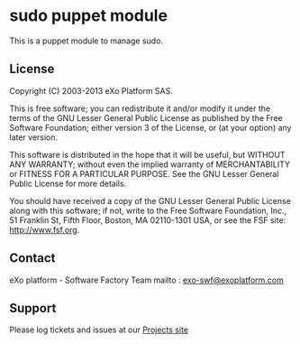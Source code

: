 sudo puppet module
================

This is a puppet module to manage sudo.

License
-------

Copyright (C) 2003-2013 eXo Platform SAS.

This is free software; you can redistribute it and/or modify it
under the terms of the GNU Lesser General Public License as
published by the Free Software Foundation; either version 3 of
the License, or (at your option) any later version.

This software is distributed in the hope that it will be useful,
but WITHOUT ANY WARRANTY; without even the implied warranty of
MERCHANTABILITY or FITNESS FOR A PARTICULAR PURPOSE. See the GNU
Lesser General Public License for more details.

You should have received a copy of the GNU Lesser General Public
License along with this software; if not, write to the Free
Software Foundation, Inc., 51 Franklin St, Fifth Floor, Boston, MA
02110-1301 USA, or see the FSF site: <http://www.fsf.org>.

Contact
-------

eXo platform - Software Factory Team 
mailto : <exo-swf@exoplatform.com>

Support
-------

Please log tickets and issues at our [Projects site](https://github.com/exo-puppet/exo-sudo)
